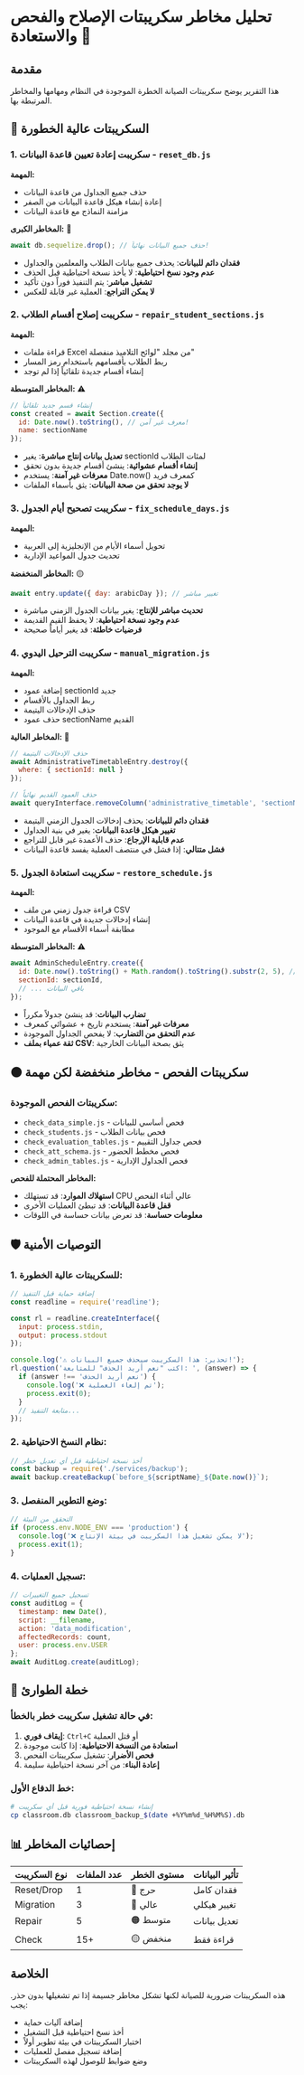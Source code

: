 # تحليل مخاطر سكريبتات الإصلاح والفحص والاستعادة 🚨

## مقدمة
هذا التقرير يوضح سكريبتات الصيانة الخطرة الموجودة في النظام ومهامها والمخاطر المرتبطة بها.

## 🔴 السكريبتات عالية الخطورة

### 1. سكريبت إعادة تعيين قاعدة البيانات - `reset_db.js`
**المهمة:**
- حذف جميع الجداول من قاعدة البيانات
- إعادة إنشاء هيكل قاعدة البيانات من الصفر
- مزامنة النماذج مع قاعدة البيانات

**المخاطر الكبرى:** 🚨
```javascript
await db.sequelize.drop(); // حذف جميع البيانات نهائياً!
```
- **فقدان دائم للبيانات**: يحذف جميع بيانات الطلاب والمعلمين والجداول
- **عدم وجود نسخ احتياطية**: لا يأخذ نسخة احتياطية قبل الحذف
- **تشغيل مباشر**: يتم التنفيذ فوراً دون تأكيد
- **لا يمكن التراجع**: العملية غير قابلة للعكس

### 2. سكريبت إصلاح أقسام الطلاب - `repair_student_sections.js`
**المهمة:**
- قراءة ملفات Excel من مجلد "لوائح التلاميذ منفصلة"
- ربط الطلاب بأقسامهم باستخدام رمز المسار
- إنشاء أقسام جديدة تلقائياً إذا لم توجد

**المخاطر المتوسطة:** ⚠️
```javascript
// إنشاء قسم جديد تلقائياً
const created = await Section.create({ 
  id: Date.now().toString(), // معرف غير آمن!
  name: sectionName 
});
```
- **تعديل بيانات إنتاج مباشرة**: يغير sectionId لمئات الطلاب
- **إنشاء أقسام عشوائية**: ينشئ أقسام جديدة بدون تحقق
- **معرفات غير آمنة**: يستخدم Date.now() كمعرف فريد
- **لا يوجد تحقق من صحة البيانات**: يثق بأسماء الملفات

### 3. سكريبت تصحيح أيام الجدول - `fix_schedule_days.js`
**المهمة:**
- تحويل أسماء الأيام من الإنجليزية إلى العربية
- تحديث جدول المواعيد الإدارية

**المخاطر المنخفضة:** 🟡
```javascript
await entry.update({ day: arabicDay }); // تغيير مباشر
```
- **تحديث مباشر للإنتاج**: يغير بيانات الجدول الزمني مباشرة
- **عدم وجود نسخة احتياطية**: لا يحفظ القيم القديمة
- **فرضيات خاطئة**: قد يغير أياماً صحيحة

### 4. سكريبت الترحيل اليدوي - `manual_migration.js`
**المهمة:**
- إضافة عمود sectionId جديد
- ربط الجداول بالأقسام
- حذف الإدخالات اليتيمة
- حذف عمود sectionName القديم

**المخاطر العالية:** 🔴
```javascript
// حذف الإدخالات اليتيمة
await AdministrativeTimetableEntry.destroy({
  where: { sectionId: null }
});

// حذف العمود القديم نهائياً
await queryInterface.removeColumn('administrative_timetable', 'sectionName');
```
- **فقدان دائم للبيانات**: يحذف إدخالات الجدول الزمني اليتيمة
- **تغيير هيكل قاعدة البيانات**: يغير في بنية الجداول
- **عدم قابلية الإرجاع**: حذف الأعمدة غير قابل للتراجع
- **فشل متتالي**: إذا فشل في منتصف العملية يفسد قاعدة البيانات

### 5. سكريبت استعادة الجدول - `restore_schedule.js`
**المهمة:**
- قراءة جدول زمني من ملف CSV
- إنشاء إدخالات جديدة في قاعدة البيانات
- مطابقة أسماء الأقسام مع الموجود

**المخاطر المتوسطة:** ⚠️
```javascript
await AdminScheduleEntry.create({
  id: Date.now().toString() + Math.random().toString().substr(2, 5), // معرف غير آمن
  sectionId: sectionId,
  // ... باقي البيانات
});
```
- **تضارب البيانات**: قد ينشئ جدولاً مكرراً
- **معرفات غير آمنة**: يستخدم تاريخ + عشوائي كمعرف
- **عدم التحقق من التضارب**: لا يفحص الجداول الموجودة
- **ثقة عمياء بملف CSV**: يثق بصحة البيانات الخارجية

## 🟠 سكريبتات الفحص - مخاطر منخفضة لكن مهمة

### سكريبتات الفحص الموجودة:
- `check_data_simple.js` - فحص أساسي للبيانات
- `check_students.js` - فحص بيانات الطلاب
- `check_evaluation_tables.js` - فحص جداول التقييم
- `check_att_schema.js` - فحص مخطط الحضور
- `check_admin_tables.js` - فحص الجداول الإدارية

**المخاطر المحتملة للفحص:**
- **استهلاك الموارد**: قد تستهلك CPU عالي أثناء الفحص
- **قفل قاعدة البيانات**: قد تبطئ العمليات الأخرى
- **معلومات حساسة**: قد تعرض بيانات حساسة في اللوقات

## 🛡️ التوصيات الأمنية

### 1. للسكريبتات عالية الخطورة:
```javascript
// إضافة حماية قبل التنفيذ
const readline = require('readline');

const rl = readline.createInterface({
  input: process.stdin,
  output: process.stdout
});

console.log('⚠️ تحذير: هذا السكريبت سيحذف جميع البيانات!');
rl.question('اكتب "نعم أريد الحذف" للمتابعة: ', (answer) => {
  if (answer !== 'نعم أريد الحذف') {
    console.log('❌ تم إلغاء العملية');
    process.exit(0);
  }
  // متابعة التنفيذ...
});
```

### 2. نظام النسخ الاحتياطية:
```javascript
// أخذ نسخة احتياطية قبل أي تعديل خطر
const backup = require('./services/backup');
await backup.createBackup(`before_${scriptName}_${Date.now()}`);
```

### 3. وضع التطوير المنفصل:
```javascript
// التحقق من البيئة
if (process.env.NODE_ENV === 'production') {
  console.log('❌ لا يمكن تشغيل هذا السكريبت في بيئة الإنتاج');
  process.exit(1);
}
```

### 4. تسجيل العمليات:
```javascript
// تسجيل جميع التغييرات
const auditLog = {
  timestamp: new Date(),
  script: __filename,
  action: 'data_modification',
  affectedRecords: count,
  user: process.env.USER
};
await AuditLog.create(auditLog);
```

## 🚨 خطة الطوارئ

### في حالة تشغيل سكريبت خطر بالخطأ:
1. **إيقاف فوري**: `Ctrl+C` أو قتل العملية
2. **استعادة من النسخة الاحتياطية**: إذا كانت موجودة
3. **فحص الأضرار**: تشغيل سكريبتات الفحص
4. **إعادة البناء**: من آخر نسخة احتياطية سليمة

### خط الدفاع الأول:
```bash
# إنشاء نسخة احتياطية فورية قبل أي سكريبت
cp classroom.db classroom_backup_$(date +%Y%m%d_%H%M%S).db
```

## 📊 إحصائيات المخاطر

| نوع السكريبت | عدد الملفات | مستوى الخطر | تأثير البيانات |
|---------------|-------------|-------------|----------------|
| Reset/Drop | 1 | 🔴 حرج | فقدان كامل |
| Migration | 3 | 🔴 عالي | تغيير هيكلي |
| Repair | 5 | 🟠 متوسط | تعديل بيانات |
| Check | 15+ | 🟡 منخفض | قراءة فقط |

## الخلاصة
هذه السكريبتات ضرورية للصيانة لكنها تشكل مخاطر جسيمة إذا تم تشغيلها بدون حذر. يجب:
- إضافة آليات حماية
- أخذ نسخ احتياطية قبل التشغيل
- اختبار السكريبتات في بيئة تطوير أولاً
- إضافة تسجيل مفصل للعمليات
- وضع ضوابط للوصول لهذه السكريبتات